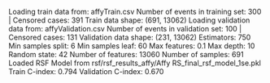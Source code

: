 Loading train data from: affyTrain.csv
Number of events in training set: 300 | Censored cases: 391
Train data shape: (691, 13062)
Loading validation data from: affyValidation.csv
Number of events in validation set: 100 | Censored cases: 131
Validation data shape: (231, 13062)
Estimators: 750
Min samples split: 6
Min samples leaf: 60
Max features: 0.1
Max depth: 10
Random state: 42
Number of features: 13060
Number of samples: 691
Loaded RSF Model from rsf/rsf_results_affy/Affy RS_final_rsf_model_1se.pkl
Train C-index: 0.794
Validation C-index: 0.670